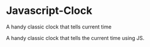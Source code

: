 # Javascript-Clock
A handy classic clock that tells current time

A handy classic clock that tells the current time using JS.
